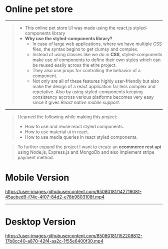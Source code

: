 # Online pet store
 
------------------------------

> - This online pet store UI was made using the react.js styled-components library
> - **Why use the styled-components library?**
>   - In case of large web applications, where we have multiple CSS files, the syntax begins to get clumsy and complex.
>   - Instead of using classes like we do in **CSS**, styled-components make use of components to define their own styles which can be reused easily across the etire project.
>   - They also use props for controlling the behavior of a component.
>   - Not only are all of these features highly user-friendly but also make the design of a react application far less complex and repetative.
>  Also by using styled-components keeping consistency accross various platforms becomes very easy since it gives *React native mobile support*.


---------------------------------

> I learned the following while making this project:-
> + How to use and reuse react styled components.
> + How to use material ui in react.
> + How to use media queries in react styled components.

> To further expand the project I want to create an **ecommerce rest api** using Node.js, Express.js and MongoDb and also implement stripe payment method.
  
# Mobile Version
https://user-images.githubusercontent.com/85080181/142719081-45aebed9-f74c-4f07-84d2-e78b9803108f.mp4

--------------

# Desktop Version

https://user-images.githubusercontent.com/85080181/152208812-17b8cc40-a870-42f4-aa2c-1f55e6400f30.mp4

